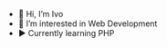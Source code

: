 - 👋 Hi, I’m Ivo
- 👀 I’m interested in Web Development
- ▶ Currently learning PHP


<!---
ivcp/ivcp is a ✨ special ✨ repository because its `README.md` (this file) appears on your GitHub profile.
You can click the Preview link to take a look at your changes.
--->
